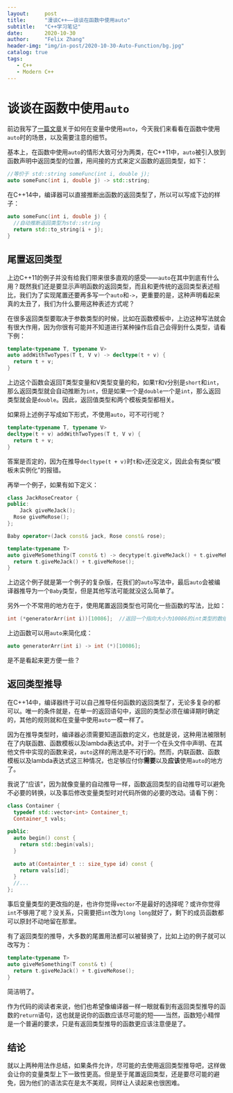 ```yaml
---
layout:     post
title:      "漫谈C++——谈谈在函数中使用auto"
subtitle:   "C++学习笔记"
date:       2020-10-30
author:     "Felix Zhang"
header-img: "img/in-post/2020-10-30-Auto-Function/bg.jpg"
catalog: true
tags:
   - C++
   - Modern C++
---
```

# 谈谈在函数中使用`auto`

前边我写了[一篇文章](https://starkschroedinger.github.io/2020/09/24/auto/)关于如何在变量中使用`auto`，今天我们来看看在函数中使用`auto`时的场景，以及需要注意的细节。

基本上，在函数中使用`auto`的情形大致可分为两类，在C++11中，`auto`被引入放到函数声明中返回类型的位置，用间接的方式来定义函数的返回类型，如下：

~~~C++
//等价于 std::string someFunc(int i, double j);
auto someFunc(int i, double j) -> std::string;
~~~

在C++14中，编译器可以直接推断出函数的返回类型了，所以可以写成下边的样子：

~~~C++
auto someFunc(int i, double j) {
  //自动推断返回类型为std::string
  return std::to_string(i + j);
}
~~~

## 尾置返回类型

上边C++11的例子并没有给我们带来很多直观的感受——`auto`在其中到底有什么用？既然我们还是要显示声明函数的返回类型，而且和更传统的返回类型表述相比，我们为了实现尾置还要再多写一个`auto`和`->`，更重要的是，这种声明看起来真的太丑了，我们为什么要用这种表述方式呢？

在很多返回类型要取决于参数类型的时候，比如在函数模板中，上边这种写法就会有很大作用，因为你很有可能并不知道进行某种操作后自己会得到什么类型，请看下例：

```C++
template<typename T, typename V>
auto addWithTwoTypes(T t, V v) -> decltype(t + v) {
  return t + v;
}
```

上边这个函数会返回T类型变量和V类型变量的和，如果`T`和`V`分别是`short`和`int`，那么返回类型就会自动推断为`int`，但是如果一个是`double`一个是`int`，那么返回类型就会是`double`。因此，返回值类型和两个模板类型都相关。

如果将上述例子写成如下形式，不使用`auto`，可不可行呢？

~~~C++
template<typename T, typename V>
decltype(t + v) addWithTwoTypes(T t, V v) {
  return t + v;
}
~~~

答案是否定的，因为在推导`decltype(t + v)`时`t`和`v`还没定义，因此会有类似“模板未实例化”的报错。

再举一个例子，如果有如下定义：

~~~C++
class JackRoseCreator {
public:
	Jack giveMeJack();
  Rose giveMeRose();
};

Baby operator+(Jack const& jack, Rose const& rose);

template<typename T>
auto giveMeSomething(T const& t) -> decytype(t.giveMeJack() + t.giveMeRose()) {
  return t.giveMeJack() + t.giveMeRose();
}
~~~

上边这个例子就是第一个例子的复杂版，在我们的`auto`写法中，最后`auto`会被编译器推导为一个`Baby`类型，但是其他写法可能就没这么简单了。

另外一个不常用的地方在于，使用尾置返回类型也可简化一些函数的写法，比如：

~~~C++
int (*generatorArr(int i))[10086];	//返回一个指向大小为10086的int类型的数组的指针
~~~

上边函数可以用`auto`来简化成：

~~~C++
auto generatorArr(int i) -> int (*)[10086];
~~~

是不是看起来更方便一些？

## 返回类型推导

在C++14中，编译器终于可以自己推导任何函数的返回类型了，无论多复杂的都可以。唯一的条件就是，在单一的返回语句中，返回的类型必须在编译期时确定的，其他的规则就和在变量中使用`auto`一模一样了。

因为在推导类型时，编译器必须需要知道函数的定义，也就是说，这种用法被限制在了内联函数、函数模板以及lambda表达式中。对于一个在头文件中声明、在其他文件中实现的函数来说，`auto`这样的用法是不可行的。然而，内联函数、函数模板以及lambda表达式这三种情况，也足够应付你**需要**以及**应该**使用`auto`的地方了。

我说了“应该”，因为就像变量的自动推导一样，函数返回类型的自动推导可以避免不必要的转换，以及事后修改变量类型时对代码所做的必要的改动。请看下例：

~~~C++
class Container {
  typedef std::vector<int> Container_t;
  Container_t vals;
  
public:
  auto begin() const {
    return std::begin(vals);
  }
  
  auto at(Containter_t :: size_type id) const {
    return vals[id];
  }
  //...
};
~~~

事后变量类型的更改指的是，也许你觉得`vector`不是最好的选择呢？或许你觉得`int`不够用了呢？没关系，只需要把`int`改为`long long`就好了，剩下的成员函数都可以原封不动地留在那里。

有了返回类型的推导，大多数的尾置用法都可以被替换了，比如上边的例子就可以改写为：

~~~C++
template<typename T>
auto giveMeSomething(T const& t) {
  return t.giveMeJack() + t.giveMeRose();
}
~~~

简洁明了。

作为代码的阅读者来说，他们也希望像编译器一样一眼就看到有返回类型推导的函数的`return`语句，这也就是说你的函数应该尽可能的短——当然，函数短小精悍是一个普遍的要求，只是有返回类型推导的函数更应该注意便是了。

## 结论

就以上两种用法作总结，如果条件允许，尽可能的去使用返回类型推导吧，这样做会让你的变量类型上下一致性更高。但是至于尾置返回类型，还是要尽可能的避免，因为他们的语法实在是太不美观，同样让人读起来也很困难。